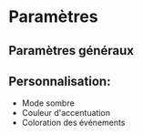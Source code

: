 # Paramètres

## Paramètres généraux




## Personnalisation:
+ Mode sombre
+ Couleur d'accentuation
+ Coloration des événements